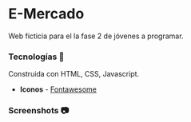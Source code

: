 # E-Mercado

Web ficticia para el la fase 2 de jóvenes a programar.

### Tecnologías 🔧

Construida con HTML, CSS, Javascript.

- **Iconos** - [Fontawesome](https://fontawesome.com/)

### Screenshots 📷

